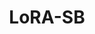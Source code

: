 ---
layout: page
title: LoRA-SB
description: Initialization Using Update Approximation for Low-Rank Fine-Tuning
img: assets/img/lora_sb_thumbnail.png
importance: 1
category: Completed
related_publications: true
redirect: https://raghavsinghal10.github.io/lora-sb-page/  # Changed from redirect_to to external_url
---